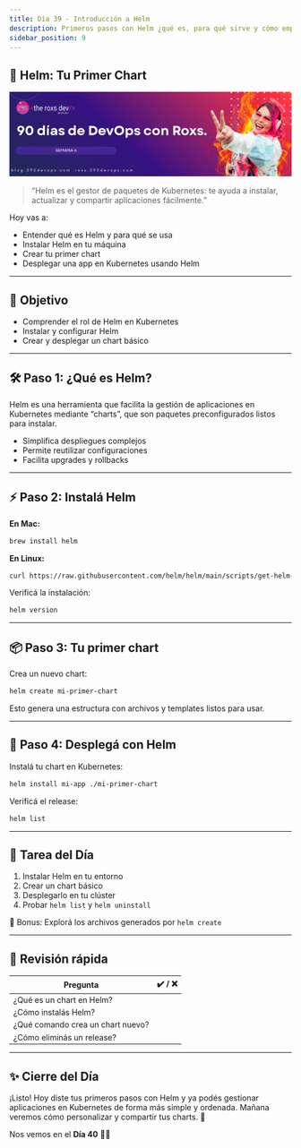 ```yaml
---
title: Día 39 - Introducción a Helm
description: Primeros pasos con Helm ¿qué es, para qué sirve y cómo empezar a usarlo?
sidebar_position: 9
---
```


## 🚀 Helm: Tu Primer Chart

![](../../static/images/banner/6.png)

> “Helm es el gestor de paquetes de Kubernetes: te ayuda a instalar, actualizar y compartir aplicaciones fácilmente.”

Hoy vas a:

- Entender qué es Helm y para qué se usa
- Instalar Helm en tu máquina
- Crear tu primer chart
- Desplegar una app en Kubernetes usando Helm

---

## 🎯 Objetivo

- Comprender el rol de Helm en Kubernetes
- Instalar y configurar Helm
- Crear y desplegar un chart básico

---

## 🛠️ Paso 1: ¿Qué es Helm?

Helm es una herramienta que facilita la gestión de aplicaciones en Kubernetes mediante “charts”, que son paquetes preconfigurados listos para instalar.

- Simplifica despliegues complejos
- Permite reutilizar configuraciones
- Facilita upgrades y rollbacks

---

## ⚡ Paso 2: Instalá Helm

**En Mac:**

```bash
brew install helm
```

**En Linux:**

```bash
curl https://raw.githubusercontent.com/helm/helm/main/scripts/get-helm-3 | bash
```

Verificá la instalación:

```bash
helm version
```

---

## 📦 Paso 3: Tu primer chart

Crea un nuevo chart:

```bash
helm create mi-primer-chart
```

Esto genera una estructura con archivos y templates listos para usar.

---

## 🚀 Paso 4: Desplegá con Helm

Instalá tu chart en Kubernetes:

```bash
helm install mi-app ./mi-primer-chart
```

Verificá el release:

```bash
helm list
```

---

## 🧪 Tarea del Día

1. Instalar Helm en tu entorno
2. Crear un chart básico
3. Desplegarlo en tu clúster
4. Probar `helm list` y `helm uninstall`

🎁 Bonus: Explorá los archivos generados por `helm create`

---

## 🧠 Revisión rápida

| Pregunta                                 | ✔️ / ❌ |
| ---------------------------------------- | ------ |
| ¿Qué es un chart en Helm?                |        |
| ¿Cómo instalás Helm?                     |        |
| ¿Qué comando crea un chart nuevo?        |        |
| ¿Cómo eliminás un release?               |        |

---

## ✨ Cierre del Día

¡Listo! Hoy diste tus primeros pasos con Helm y ya podés gestionar aplicaciones en Kubernetes de forma más simple y ordenada. Mañana veremos cómo personalizar y compartir tus charts. 🚀

Nos vemos en el **Día 40** 🧙‍♂️


